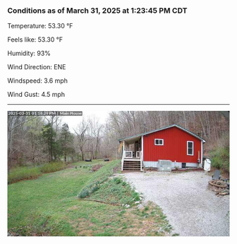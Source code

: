 ### Conditions as of March 31, 2025 at 1:23:45 PM CDT 

Temperature: 53.30 &deg;F

Feels like: 53.30 &deg;F

Humidity: 93%

Wind Direction: ENE

Windspeed: 3.6 mph

Wind Gust: 4.5 mph

---

<img src="./images/latest.jpeg"/>

